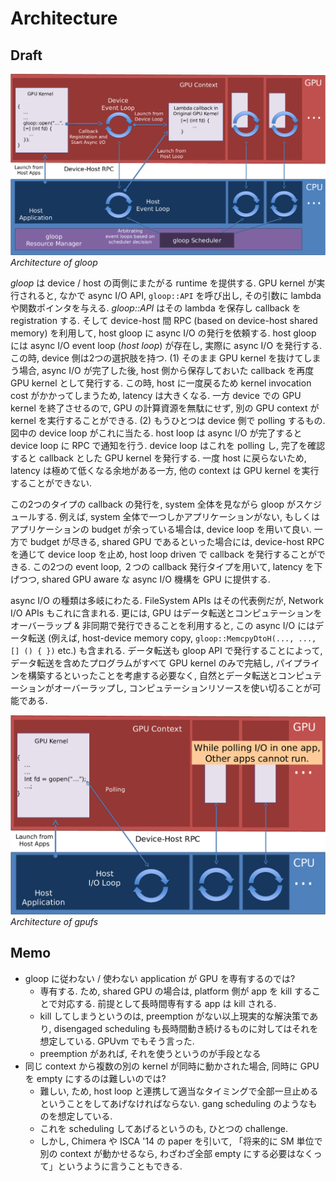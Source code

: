 # Architecture

## Draft

![gloop](fig/multiple.png?raw=true)
*Architecture of gloop*

_gloop_ は device / host の両側にまたがる runtime を提供する.
GPU kernel が実行されると, なかで async I/O API, `gloop::API` を呼び出し, その引数に lambda や関数ポインタを与える.
_gloop::API_ はその lambda を保存し callback を registration する.
そして device-host 間 RPC (based on device-host shared memory) を利用して, host gloop に async I/O の発行を依頼する.
host gloop には async I/O event loop (_host loop_) が存在し, 実際に async I/O を発行する.
この時, device 側は2つの選択肢を持つ. (1) そのまま GPU kernel を抜けてしまう場合, async I/O が完了した後,
host 側から保存しておいた callback を再度 GPU kernel として発行する. この時, host に一度戻るため kernel invocation cost がかかってしまうため,
latency は大きくなる. 一方 device での GPU kernel を終了させるので, GPU の計算資源を無駄にせず, 別の GPU context が kernel を実行することができる.
(2) もうひとつは device 側で polling するもの. 図中の device loop がこれに当たる. host loop は async I/O が完了すると device loop に RPC で通知を行う.
device loop はこれを polling し, 完了を確認すると callback とした GPU kernel を発行する.
一度 host に戻らないため, latency は極めて低くなる余地がある一方, 他の context は GPU kernel を実行することができない.

この2つのタイプの callback の発行を, system 全体を見ながら gloop がスケジュールする. 例えば, system 全体で一つしかアプリケーションがない,
もしくはアプリケーションの budget が余っている場合は, device loop を用いて良い. 一方で budget が尽きる, shared GPU であるといった場合には,
device-host RPC を通じて device loop を止め, host loop driven で callback を発行することができる.
この2つの event loop, ２つの callback 発行タイプを用いて, latency を下げつつ, shared GPU aware な async I/O 機構を GPU に提供する.

async I/O の種類は多岐にわたる. FileSystem APIs はその代表例だが, Network I/O APIs もこれに含まれる.
更には, GPU はデータ転送とコンピュテーションをオーバーラップ & 非同期で発行できることを利用すると,
この async I/O にはデータ転送 (例えば, host-device memory copy, `gloop::MemcpyDtoH(..., ..., [] () { })` etc.) も含まれる.
データ転送も gloop API で発行することによって, データ転送を含めたプログラムがすべて GPU kernel のみで完結し,
パイプラインを構築するといったことを考慮する必要なく, 自然とデータ転送とコンピュテーションがオーバーラップし,
コンピュテーションリソースを使い切ることが可能である.

![GPUfs](fig/gpufs.png?raw=true)
*Architecture of gpufs*

## Memo

+ gloop に従わない / 使わない application が GPU を専有するのでは?
    + 専有する. ため, shared GPU の場合は, platform 側が app を kill することで対応する. 前提として長時間専有する app は kill される.
    + kill してしまうというのは, preemption がない以上現実的な解決策であり, disengaged scheduling も長時間動き続けるものに対してはそれを想定している. GPUvm でもそう言った.
    + preemption があれば, それを使うというのが手段となる
+ 同じ context から複数の別の kernel が同時に動かされた場合, 同時に GPU を empty にするのは難しいのでは?
    + 難しい, ため, host loop と連携して適当なタイミングで全部一旦止めるということをしてあげなければならない. gang scheduling のようなものを想定している.
    + これを scheduling してあげるというのも, ひとつの challenge.
    + しかし, Chimera や ISCA '14 の paper を引いて, 「将来的に SM 単位で別の context が動かせるなら, わざわざ全部 empty にする必要はなくって」というように言うこともできる.
